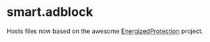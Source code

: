 # smart.adblock
Hosts files now based on the awesome [EnergizedProtection](https://github.com/AdroitAdorKhan/EnergizedProtection) project.
